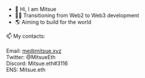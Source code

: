 - 👋 Hi, I am Mitsue<br>
- 🏃‍♂️ Transitioning from Web2 to Web3 development<br>
- 🌎 Aiming to build for the world<br>

📫 My contacts: <br>
<br>Email: me@mitsue.xyz
<br>Twitter: @MitsueEth
<br>Discord: Mitsue.eth#3116
<br>ENS: Mitsue.eth
